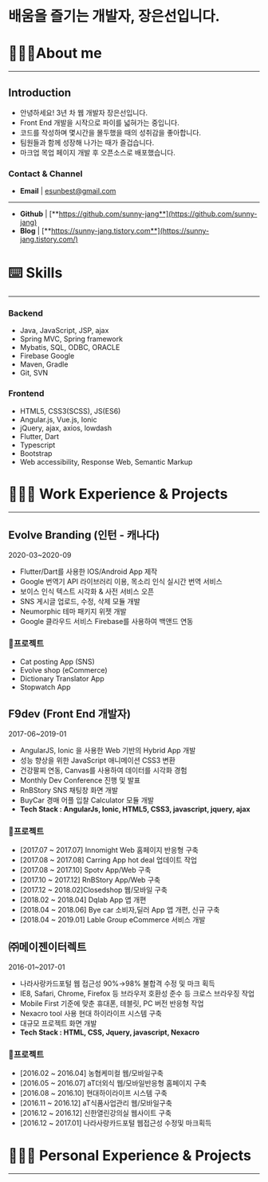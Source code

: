 # 배움을 즐기는 개발자, 장은선입니다.

# 💁🏻‍♀️About me

---

## Introduction

- 안녕하세요! 3년 차 웹 개발자 장은선입니다.
- Front End 개발을 시작으로 파이를 넓혀가는 중입니다.
- 코드를 작성하며 몇시간을 몰두했을 때의 성취감을 좋아합니다.
- 팀원들과 함께 성장해 나가는 때가 즐겁습니다.
- 마크업 목업 페이지 개발 후 오픈소스로 배포했습니다.

### Contact & Channel

- **Email** | esunbest@gmail.com

---

- **Github** | [**https://github.com/sunny-jang**](https://github.com/sunny-jang)
- **Blog** | [**https://sunny-jang.tistory.com**](https://sunny-jang.tistory.com/)

# ⌨️ Skills

---

### Backend

- Java, JavaScript, JSP, ajax
- Spring MVC, Spring framework
- Mybatis, SQL, ODBC, ORACLE
- Firebase Google
- Maven, Gradle
- Git, SVN

### Frontend

- HTML5, CSS3(SCSS), JS(ES6)
- Angular.js, Vue.js, Ionic
- jQuery, ajax, axios, lowdash
- Flutter, Dart
- Typescript
- Bootstrap
- Web accessibility, Response Web, Semantic Markup

# 👩🏻‍💻 Work Experience & Projects

---

## Evolve Branding (인턴 - 캐나다)

2020-03~2020-09

- Flutter/Dart를 사용한 IOS/Android App 제작
- Google 번역기 API 라이브러리 이용,  목소리 인식 실시간 번역 서비스
- 보이스 인식 텍스트 시각화 & 사전 서비스 오픈
- SNS 게시글 업로드, 수정, 삭제 모듈 개발
- Neumorphic 테마 패키지 위젯 개발
- Google 클라우드 서비스 Firebase를 사용하여 백앤드 연동

### 📝프로젝트

- Cat posting App (SNS)
- Evolve shop (eCommerce)
- Dictionary Translator App
- Stopwatch App

## F9dev (Front End 개발자)

2017-06~2019-01

- AngularJS, Ionic 을 사용한 Web 기반의 Hybrid App 개발
- 성능 향상을 위한 JavaScript 애니메이션 CSS3 변환
- 건강팔찌 연동, Canvas를 사용하여 데이터를 시각화 경험
- Monthly Dev Conference 진행 및 발표
- RnBStory SNS 채팅창 화면 개발
- BuyCar 경매 어플 입찰 Calculator 모듈 개발
- **Tech Stack : AngularJs, Ionic, HTML5, CSS3, javascript, jquery, ajax**

### 📝프로젝트

- [2017.07 ~ 2017.07] Innomight Web 홈페이지 반응형 구축
- [2017.08 ~ 2017.08] Carring App hot deal 업데이트 작업
- [2017.08 ~ 2017.10] Spotv App/Web 구축
- [2017.10 ~ 2017.12] RnBStory App/Web 구축
- [2017.12 ~ 2018.02]Closedshop 웹/모바일 구축
- [2018.02 ~ 2018.04] Dqlab App 앱 개편
- [2018.04 ~ 2018.06] Bye car 소비자,딜러 App 앱 개편, 신규 구축
- [2018.04 ~ 2019.01] Lable Group eCommerce 서비스 개발

## ㈜메이젠이터렉트

2016-01~2017-01

- 나라사랑카드포털 웹 접근성 90%→98% 불합격 수정 및 마크 획득
- IE8, Safari, Chrome, Firefox 등 브라우저 호환성 준수 등 크로스 브라우징 작업
- Mobile First 기준에 맞춘 휴대폰, 테블릿, PC 버전 반응형 작업
- Nexacro tool 사용 현대 하이라이프 시스템 구축
- 대규모 프로젝트 화면 개발
- **Tech Stack : HTML, CSS, Jquery, javascript, Nexacro**

### 📝프로젝트

- [2016.02 ~ 2016.04] 농협케미컬 웹/모바일구축
- [2016.05 ~ 2016.07] aT더외식 웹/모바일반응형 홈페이지 구축
- [2016.08 ~ 2016.10] 현대하이라이프 시스템 구축
- [2016.11 ~ 2016.12] aT식품사업관리 웹/모바일구축
- [2016.12 ~ 2016.12] 신한열린강의실 웹사이트 구축
- [2016.12 ~ 2017.01] 나라사랑카드포털 웹접근성 수정및 마크획득

# 🚴🏼‍♂️ Personal Experience & Projects

---
